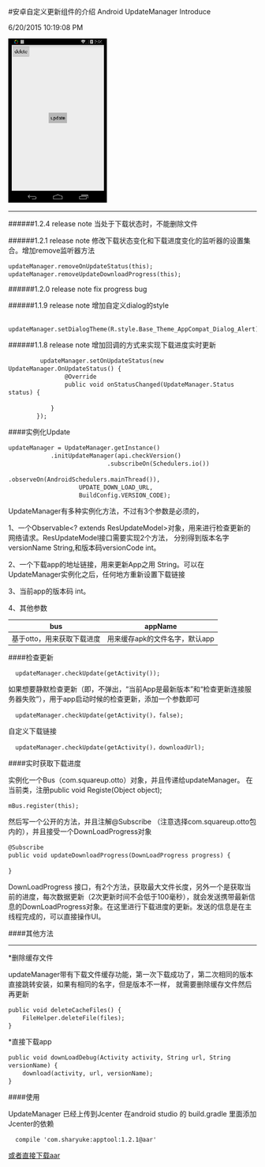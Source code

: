 #安卓自定义更新组件的介绍
Android UpdateManager Introduce

6/20/2015 10:19:08 PM 

![view](view.gif)

---
######1.2.4 release note
当处于下载状态时，不能删除文件
    
######1.2.1 release note
修改下载状态变化和下载进度变化的监听器的设置集合。增加remove监听器方法

    updateManager.removeOnUpdateStatus(this);
    updateManager.removeUpdateDownloadProgress(this);

######1.2.0 release note
fix progress bug

######1.1.9 release note
增加自定义dialog的style

             updateManager.setDialogTheme(R.style.Base_Theme_AppCompat_Dialog_Alert);

######1.1.8 release note
增加回调的方式来实现下载进度实时更新

             updateManager.setOnUpdateStatus(new UpdateManager.OnUpdateStatus() {
                    @Override
                    public void onStatusChanged(UpdateManager.Status status) {

                }
            });

####实例化Update


	updateManager = UpdateManager.getInstance()
                .initUpdateManager(api.checkVersion()
                                .subscribeOn(Schedulers.io())
                                .observeOn(AndroidSchedulers.mainThread()),
                        UPDATE_DOWN_LOAD_URL,
                        BuildConfig.VERSION_CODE);

UpdateManager有多种实例化方法，不过有3个参数是必须的，

1、一个Observable<? extends ResUpdateModel>对象，用来进行检查更新的网络请求。ResUpdateModel接口需要实现2个方法，
分别得到版本名字versionName String,和版本码versionCode int。

2、一个下载app的地址链接，用来更新App之用 String。可以在UpdateManager实例化之后，任何地方重新设置下载链接

3、当前app的版本码 int。

4、其他参数

| bus |appName|
|:---:|:----:|
|基于otto，用来获取下载进度|用来缓存apk的文件名字，默认app|

####检查更新

	  updateManager.checkUpdate(getActivity());

如果想要静默检查更新（即，不弹出，“当前App是最新版本”和“检查更新连接服务器失败”），用于app启动时候的检查更新，添加一个参数即可

	  updateManager.checkUpdate(getActivity()，false);

自定义下载链接

	  updateManager.checkUpdate(getActivity()，downloadUrl);

####实时获取下载进度

实例化一个Bus（com.squareup.otto）对象，并且传递给updateManager。
在当前类，注册public void Registe(Object object);

	mBus.register(this);

然后写一个公开的方法，并且注解@Subscribe （注意选择com.squareup.otto包内的），并且接受一个DownLoadProgress对象

    @Subscribe
    public void updateDownloadProgress(DownLoadProgress progress) {
        
    }

DownLoadProgress 接口，有2个方法，获取最大文件长度，另外一个是获取当前的进度，每次数据更新（2次更新时间不会低于100毫秒），就会发送携带最新信息的DownLoadProgress对象。在这里进行下载进度的更新。发送的信息是在主线程完成的，可以直接操作UI。


####其他方法

---
*删除缓存文件

updateManager带有下载文件缓存功能，第一次下载成功了，第二次相同的版本直接跳转安装，如果有相同的名字，但是版本不一样，
就需要删除缓存文件然后再更新

    public void deleteCacheFiles() {
        FileHelper.deleteFile(files);
    }

*直接下载app

    public void downLoadDebug(Activity activity, String url, String versionName) {
        download(activity, url, versionName);
    }

####使用 

UpdateManager 已经上传到Jcenter 在android studio 的 build.gradle 里面添加Jcenter的依赖

	  compile 'com.sharyuke:apptool:1.2.1@aar'

[或者直接下载aar](https://bintray.com/artifact/download/sharyuke/maven/com/sharyuke/apptool/1.2.1/apptool-1.2.1.aar)